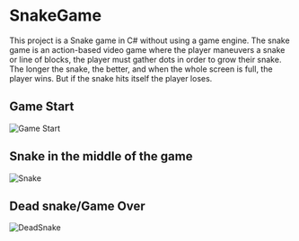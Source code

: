 # SnakeGame
This project is a Snake game in C# without using a game engine. The snake game is an action-based video game
where the player maneuvers a snake or line of blocks, the player must gather dots in order to grow their snake.
The longer the snake, the better, and when the whole screen is full, the player wins. But if the snake hits itself
the player loses. 

## Game Start 
![Game Start](https://github.com/JadeFerguson/SnakeGame/assets/103535266/0921500a-ef36-4853-bd48-28f664097dac)

## Snake in the middle of the game
![Snake](https://github.com/JadeFerguson/SnakeGame/assets/103535266/090053dd-790d-4440-b371-850a8fc4def5)

## Dead snake/Game Over
![DeadSnake](https://github.com/JadeFerguson/SnakeGame/assets/103535266/4b9c5e4c-eae4-43e6-b4ba-74c7448d91ed)

